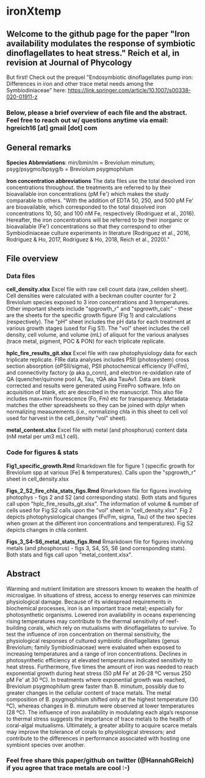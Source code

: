 # ironXtemp

## Welcome to the github page for the paper "Iron availability modulates the response of symbiotic dinoflagellates to heat stress." Reich et al, in revision at Journal of Phycology

But first! Check out the prequel "Endosymbiotic dinoflagellates pump iron: Differences in iron and other trace metal needs among the Symbiodiniaceae" here: https://link.springer.com/article/10.1007/s00338-020-01911-z

### Below, please a brief overview of each file and the abstract. Feel free to reach out w/ questions anytime via email: hgreich16 [at] gmail [dot] com

## General remarks 
**Species Abbreviations**: min/bmin/m = Breviolum minutum; psyg/psygmo/bpsyg/b = Breviolum psygmophilum

**Iron concentration abbreviations** The data files use the total desolved iron concentrations throughout. the treatments are referred to by their bioavailable iron concentrations (pM Fe') which makes the study comparable to others.  "With the addition of EDTA 50, 250, and 500 pM Fe' are bioavailable, which corresponded to the total dissolved iron concentrations 10, 50, and 100 nM Fe, respectively (Rodriguez et al., 2016). Hereafter, the iron concentrations will be referred to by their inorganic or bioavailable (Fe') concentrations so that they correspond to other Symbiodiniaceae culture experiments in literature (Rodriguez et al., 2016, Rodriguez & Ho, 2017, Rodriguez & Ho, 2018, Reich et al., 2020)."

## File overview

### Data files
**cell_density.xlsx** Excel file with raw cell count data (raw_cellden sheet). Cell densities were calculated with a beckman coulter counter for 2 Breviolum species exposed to 3 iron concentrations and 3 temperatures. Other important sheets include "spgrowth_r" and "spgrowth_calc" - these are the sheets for the specific growth figure (Fig 1) and calculations (respectively). The "pH" sheet includes the pH data for each treatment at various growth stages (used for Fig S1). The "vol" sheet includes the cell density, cell volume, and volume (mL) of aliquot for the various analyses (trace metal, pigment, POC & PON) for each triplicate replicate.

**hplc_fire_results_git.xlsx** Excel file with raw photophysiology data for each triplicate replicate. FIRe data analyses includes PSII (photosystem) cross section absorption (σPSII/sigma), PSII photochemical efficiency (Fv/Fm), and connectivity factory (p aka p_conn), and electron re-oxidation rate of QA (quencher/quinone pool A, Tau, τQA aka TauAv1. Data are blank corrected and results were generated using FirePro software. Info on acquisition of blank, etc are described in the manuscript. This also file includes max+min flourescence (Fo, Fm) etc for transparency. Metadata matches the other spreadsheets so they can be joined with dplyr when normalizing measurements (i.e., normalizing chla in this sheet to cell vol used for harvest in the cell_density "vol" sheet).

**metal_content.xlsx** Excel file with metal (and phosphorus) content data (nM metal per um3 mL1 cell). 

### Code for figures & stats
**Fig1_specific_growth.Rmd** Rmarkdown file for figure 1 (specific growth for Breviolum spp at various [Fe] & temperatures). Calls upon the "spgrowth_r" sheet in cell_density.xlsx

**Figs_2_S2_fire_chla_stats_figs.Rmd** Rmarkdown file for figures involving photophys - figs 2 and S2 (and corresponding stats). Both stats and figures call upon "hplc_fire_results_git.xlsx". The information of volume & number of cells used for Fig S2 calls upon the "vol" sheet in "cell_density.xlsx". Fig 2 depicts photophysiological changes (Fv/Fm, sigma, Tau) of the two species when grown at the different iron concentrations and temperatures). Fig S2 depicts changes in chla content.

**Figs_3_S4-S6_metal_stats_figs.Rmd** Rmarkdown file for figures involving metals (and phosphorus) - figs 3, S4, S5, S6 (and corresponding stats). Both stats and figs call upon "metal_content.xlsx". 

## Abstract
Warming and nutrient limitation are stressors known to weaken the health of microalgae. In situations of stress, access to energy reserves can minimize physiological damage. Because of its widespread requirements in biochemical processes, iron is an important trace metal; especially for photosynthetic organisms. Lowered iron availability in oceans experiencing rising temperatures may contribute to the thermal sensitivity of reef-building corals, which rely on mutualisms with dinoflagellates to survive. To test the influence of iron concentration on thermal sensitivity, the physiological responses of cultured symbiotic dinoflagellates (genus Breviolum; family Symbiodiniaceae) were evaluated when exposed to increasing temperatures and a range of iron concentrations. Declines in photosynthetic efficiency at elevated temperatures indicated sensitivity to heat stress. Furthermore, five times the amount of iron was needed to reach exponential growth during heat stress (50 pM Fe' at 26-28 ºC versus 250 pM Fe' at 30 ºC). In treatments where exponential growth was reached, Breviolum psygmophilum grew faster than B. minutum, possibly due to greater changes in the cellular content of trace metals. The metal composition of B. psygmophilum shifted only at the highest temperature (30 ºC), whereas changes in B. minutum were observed at lower temperatures (28 ºC). The influence of iron availability in modulating each alga’s response to thermal stress suggests the importance of trace metals to the health of coral-algal mutualisms. Ultimately, a greater ability to acquire scarce metals may improve the tolerance of corals to physiological stressors; and contribute to the differences in performance associated with hosting one symbiont species over another.

### Feel free share this paper/github on twitter (@HannahGReich) if you agree that trace metals are cool :-)
